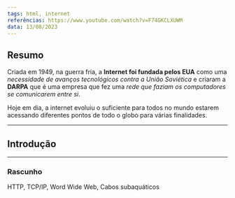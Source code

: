```yaml
---
tags: html, internet
referências: https://www.youtube.com/watch?v=F74GKCLXUWM
data: 13/08/2023
---
```

## Resumo

Criada em 1949, na guerra fria, a **Internet foi fundada pelos EUA** como uma *necessidade de avanços tecnológicos contra a União Soviética* e criaram a **DARPA** que é uma empresa que fez uma *rede que faziam os computadores se comunicarem entre si*.

Hoje em dia, a internet evoluiu o suficiente para todos no mundo estarem acessando diferentes pontos de todo o globo para várias finalidades.

---
## Introdução
---


### Rascunho
HTTP, TCP/IP, Word Wide Web, Cabos subaquáticos
